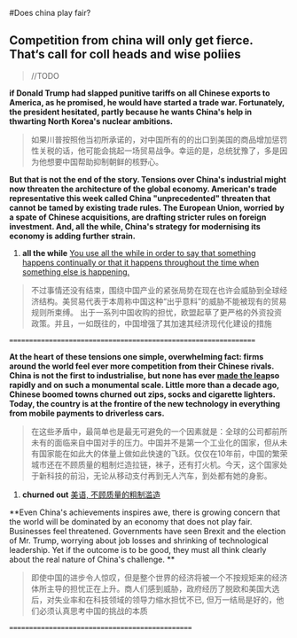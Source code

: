 #Does china play fair?
## Competition from china will only get fierce. That‘s call for coll heads and wise poliies
>//TODO

**if Donald Trump had slapped punitive tariffs on all Chinese exports to America, as he promised, he would have started a trade war. Fortunately, the president hesitated, partly because he wants China's help in thwarting North Korea's nuclear ambitions.**
>如果川普按照他当初所承诺的，对中国所有的的出口到美国的商品增加惩罚性关税的话，他可能会挑起一场贸易战争。幸运的是，总统犹豫了，多是因为他想要中国帮助抑制朝鲜的核野心。

 **But that is not the end of the story. Tensions over China's industrial might now threaten the architecture of the global economy. American's trade representative this week called China "unprecedented" threaten that cannot be tamed by existing trade rules. The European Union, worried by a spate of Chinese acquisitions, are drafting stricter rules on foreign investment. And, all the while, China's strategy for modernising its economy is adding further strain.** 
 
 1. **all the while** 
 [You use all the while in order to say that something happens continually or that it happens throughout the time when something else is happening.]()
 
> 不过事情还没有结束，围绕中国产业的紧张局势在现在也许会威胁到全球经济结构。美贸易代表于本周称中国这种“出乎意料”的威胁不能被现有的贸易规则所束缚。
> 出于一系列中国收购的担忧，欧盟起草了更严格的外资投资政策。并且，一如既往的，中国增强了其加速其经济现代化建设的措施

    ==============================================================

**At the heart of these tensions one simple, overwhelming fact: firms around the world feel ever more competition from their Chinese rivals. China is not the first to industrialise, but none has ever [made the leap]()so rapidly and on such a monumental scale. Little more than a decade ago, Chinese boomed towns churned out zips, socks and cigarette lighters. Today, the country is at the frontire of the new technology in everything from mobile payments to driverless cars.**
>在这些矛盾中，最简单也是最无可避免的一个因素就是：全球的公司都前所未有的面临来自中国对手的压力。中国并不是第一个工业化的国家，但从未有国家能在如此大的体量上做如此快速的飞跃。仅仅在10年前，中国的繁荣城市还在不顾质量的粗制烂造拉链，袜子，还有打火机。今天，这个国家处于新科技的前沿，无论从移动支付再到无人汽车，到处都有她的身影。
1. **churned out** [美语, 不顾质量的粗制滥造]() 

**Even China's achievements inspires awe, there is growing concern that the world will be dominated by an economy that does not play fair. Businesses feel threatened. Governments have seen Brexit and the election of Mr. Trump, worrying about job losses and shrinking of technological leadership. Yet if the outcome is to be good, they must all think clearly about the real nature of China's challenge. **
>即使中国的进步令人惊叹，但是整个世界的经济将被一个不按规矩来的经济体所主导的担忧正在上升。商人们感到威胁，政府经历了脱欧和美国大选后，对失业率和在科技领域的领导力缩水担忧不已, 但万一结局是好的，他们必须认真思考中国的挑战的本质

    ==============================================
